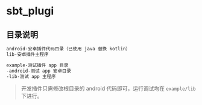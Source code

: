# sbt_plugi

## 目录说明

```txt
android-安卓插件代码目录（已使用 java 替换 kotlin）
lib-安卓插件主程序

example-测试插件 app 目录
-android-测试 app 安卓目录
-lib-测试 app 主程序
```

> 开发插件只需修改根目录的 android 代码即可，运行调试均在 `example/lib` 下进行。

